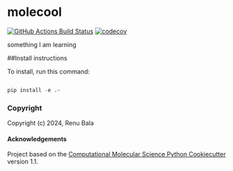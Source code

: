 molecool
==============================
[//]: # (Badges)
[![GitHub Actions Build Status](https://github.com/REPLACE_WITH_OWNER_ACCOUNT/molecool/workflows/CI/badge.svg)](https://github.com/REPLACE_WITH_OWNER_ACCOUNT/molecool/actions?query=workflow%3ACI)
[![codecov](https://codecov.io/gh/REPLACE_WITH_OWNER_ACCOUNT/molecool/branch/main/graph/badge.svg)](https://codecov.io/gh/REPLACE_WITH_OWNER_ACCOUNT/molecool/branch/main)


something I am learning


##Install instructions

To install, run this command:
```python

pip install -e .~
```

### Copyright

Copyright (c) 2024, Renu Bala


#### Acknowledgements
 
Project based on the 
[Computational Molecular Science Python Cookiecutter](https://github.com/molssi/cookiecutter-cms) version 1.1.
